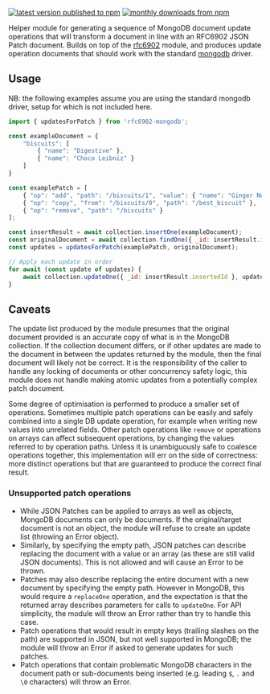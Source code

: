 [![latest version published to npm](https://badge.fury.io/js/rfc6902-mongodb.svg)](https://www.npmjs.com/package/rfc6902-mongodb)
[![monthly downloads from npm](https://img.shields.io/npm/dm/rfc6902-mongodb.svg?style=flat)](https://www.npmjs.com/package/rfc6902-mongodb)

Helper module for generating a sequence of MongoDB document update operations 
that will transform a document in line with an RFC6902 JSON Patch document.
Builds on top of the [rfc6902](https://www.npmjs.com/package/rfc6902) module, 
and produces update operation documents that should work with the standard 
[mongodb](https://www.npmjs.com/package/mongodb) driver.

## Usage

NB: the following examples assume you are using the standard mongodb driver, setup for 
which is not included here.
```js
import { updatesForPatch } from 'rfc6902-mongodb';

const exampleDocument = {
    "biscuits": [
        { "name": "Digestive" },
        { "name": "Choco Leibniz" }
    ]
}

const examplePatch = [
    { "op": "add", "path": "/biscuits/1", "value": { "name": "Ginger Nut" } },
    { "op": "copy", "from": "/biscuits/0", "path": "/best_biscuit" },
    { "op": "remove", "path": "/biscuits" }
];

const insertResult = await collection.insertOne(exampleDocument);
const originalDocument = await collection.findOne({ _id: insertResult.insertedId }); // equivalent to exampleDocument
const updates = updatesForPatch(examplePatch, originalDocument);

// Apply each update in order
for await (const update of updates) {
    await collection.updateOne({ _id: insertResult.insertedId }, update);
}

```

## Caveats

The update list produced by the module presumes that the original document 
provided is an accurate copy of what is in the MongoDB collection. If the 
collection document differs, or if other updates are made to the document in 
between the updates returned by the module, then the final document will likely 
not be correct. It is the responsibility of the caller to handle any locking 
of documents or other concurrency safety logic, this module does not handle 
making atomic updates from a potentially complex patch document.

Some degree of optimisation is performed to produce a smaller set of operations.
Sometimes multiple patch operations can be easily and safely combined into a single 
DB update operation, for example when writing new values into unrelated fields.
Other patch operations like `remove` or operations on arrays can affect subsequent 
operations, by changing the values referred to by operation paths. Unless it is 
unambiguously safe to coalesce operations together, this implementation will err 
on the side of correctness: more distinct operations but that are guaranteed to 
produce the correct final result.

### Unsupported patch operations

* While JSON Patches can be applied to arrays as well as objects, MongoDB documents 
can only be documents. If the original/target document is not an object, the module
will refuse to create an update list (throwing an Error object).
* Similarly, by specifying the empty path, JSON patches can describe replacing the 
document with a value or an array (as these are still valid JSON documents). This
is not allowed and will cause an Error to be thrown.
* Patches may also describe replacing the entire document with a new document by 
specifying the empty path. However in MongoDB, this would require a `replaceOne` 
operation, and the expectation is that the returned array describes parameters for 
calls to `updateOne`. For API simplicity, the module will throw an Error rather than
try to handle this case.
* Patch operations that would result in empty keys (trailing slashes on the path) are
supported in JSON, but not well supported in MongoDB; the module will throw an Error
if asked to generate updates for such patches.
* Patch operations that contain problematic MongoDB characters in the document path 
or sub-documents being inserted (e.g. leading `$`, `.` and `\0` characters) will throw
an Error.
